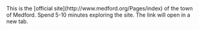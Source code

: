 <div class='lede'>
This is the [official site](http://www.medford.org/Pages/index) of the town of Medford. Spend 5-10 minutes exploring the site. The link will open in a new tab.
</div>
